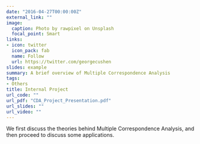 ```yaml
---
date: "2016-04-27T00:00:00Z"
external_link: ""
image:
  caption: Photo by rawpixel on Unsplash
  focal_point: Smart
links:
- icon: twitter
  icon_pack: fab
  name: Follow
  url: https://twitter.com/georgecushen
slides: example
summary: A brief overview of Multiple Correspondence Analysis
tags:
- Others
title: Internal Project
url_code: ""
url_pdf: "CDA_Project_Presentation.pdf"
url_slides: ""
url_video: ""
---
```


We first discuss the theories behind Multiple Correspondence Analysis, and then proceed to discuss some applications.